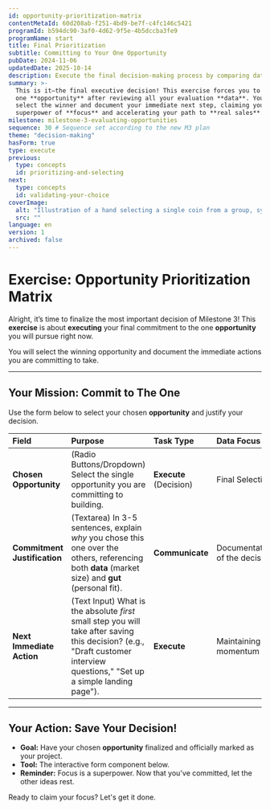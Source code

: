 ```yaml
---
id: opportunity-prioritization-matrix
contentMetaId: 60d208ab-f251-4bd9-be7f-c4fc146c5421
programId: b594dc90-3af0-4d62-9f5e-4b5dccba3fe9
programName: start
title: Final Prioritization
subtitle: Committing to Your One Opportunity
pubDate: 2024-11-06
updatedDate: 2025-10-14
description: Execute the final decision-making process by comparing data and selecting the one opportunity the user will commit to building, locking in their focus.
summary: >-
  This is it—the final executive decision! This exercise forces you to commit to
  one **opportunity** after reviewing all your evaluation **data**. You'll
  select the winner and document your immediate next step, claiming your
  superpower of **focus** and accelerating your path to **real sales**.
milestone: milestone-3-evaluating-opportunities
sequence: 30 # Sequence set according to the new M3 plan
theme: "decision-making"
hasForm: true
type: execute
previous:
  type: concepts
  id: prioritizing-and-selecting
next:
  type: concepts
  id: validating-your-choice
coverImage:
  alt: "Illustration of a hand selecting a single coin from a group, symbolizing final commitment and focus."
  src: ""
language: en
version: 1
archived: false
---
```


# Exercise: Opportunity Prioritization Matrix

Alright, it’s time to finalize the most important decision of Milestone 3! This **exercise** is about **executing** your final commitment to the one **opportunity** you will pursue right now.

You will select the winning opportunity and document the immediate actions you are committing to take.

---

## Your Mission: Commit to The One

Use the form below to select your chosen **opportunity** and justify your decision.

| Field                        | Purpose                                                      | Task Type              | Data Focus                    |
| :--------------------------- | :----------------------------------------------------------- | :--------------------- | :---------------------------- |
| **Chosen Opportunity**       | (Radio Buttons/Dropdown) Select the single opportunity you are committing to building. | **Execute** (Decision) | Final Selection               |
| **Commitment Justification** | (Textarea) In 3-5 sentences, explain *why* you chose this one over the others, referencing both **data** (market size) and **gut** (personal fit). | **Communicate**        | Documentation of the decision |
| **Next Immediate Action**    | (Text Input) What is the absolute *first* small step you will take after saving this decision? (e.g., "Draft customer interview questions," "Set up a simple landing page"). | **Execute**            | Maintaining momentum          |

---

## Your Action: Save Your Decision!

* **Goal:** Have your chosen **opportunity** finalized and officially marked as your project.
* **Tool:** The interactive form component below.
* **Reminder:** Focus is a superpower. Now that you've committed, let the other ideas rest.

Ready to claim your focus? Let's get it done.